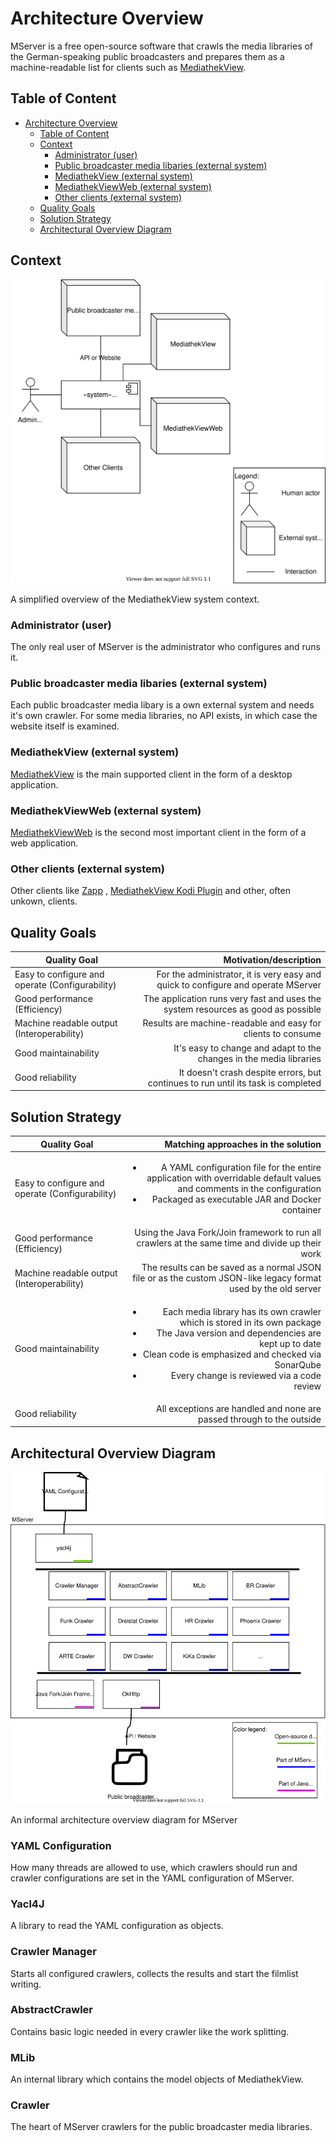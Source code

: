 # Architecture Overview

MServer is a free open-source software that crawls the media libraries of the German-speaking public broadcasters and
prepares them as a machine-readable list for clients such
as [MediathekView](https://github.com/mediathekview/MediathekView).

## Table of Content

- [Architecture Overview](#architecture-overview)
    - [Table of Content](#table-of-content)
    - [Context](#context)
        - [Administrator (user)](#administrator-user)
        - [Public broadcaster media libaries (external system)](#public-broadcaster-media-libaries-external-system)
        - [MediathekView (external system)](#mediathekview-external-system)
        - [MediathekViewWeb (external system)](#mediathekviewweb-external-system)
        - [Other clients (external system)](#other-clients-external-system)
    - [Quality Goals](#quality-goals)
    - [Solution Strategy](#solution-strategy)
    - [Architectural Overview Diagram](#architectural-overview-diagram)

## Context

![System context](docs/architecture/images/System_Context.svg "System Context")

A simplified overview of the MediathekView system context.

### Administrator (user)

The only real user of MServer is the administrator who configures and runs it.

### Public broadcaster media libaries (external system)

Each public broadcaster media libary is a own external system and needs it's own crawler. For some media libraries, no
API exists, in which case the website itself is examined.

### MediathekView (external system)

[MediathekView](https://github.com/mediathekview/MediathekView) is the main supported client in the form of a desktop
application.

### MediathekViewWeb (external system)

[MediathekViewWeb](https://github.com/mediathekview/MediathekViewWeb) is the second most important client in the form of
a web application.

### Other clients (external system)

Other clients like [Zapp](https://github.com/mediathekview/zapp)
, [MediathekView Kodi Plugin](https://github.com/mediathekview/plugin.video.mediathekview) and other, often unkown,
clients.

## Quality Goals

| Quality Goal                                    |                                                            Motivation/description |
| ----------------------------------------------- | --------------------------------------------------------------------------------: |
| Easy to configure and operate (Configurability) | For the administrator, it is very easy and quick to configure and operate MServer |
| Good performance  (Efficiency)                  |  The application runs very fast and uses the system resources as good as possible |
| Machine readable output (Interoperability)      |                      Results are machine-readable and easy for clients to consume |
| Good maintainability                            |               It's easy to change and adapt to the changes in the media libraries |
| Good reliability                                | It doesn't crash despite errors, but continues to run until its task is completed |

## Solution Strategy

| Quality Goal                                    |                                                                                                                                                                                                                                     Matching approaches in the solution |
| ----------------------------------------------- | ----------------------------------------------------------------------------------------------------------------------------------------------------------------------------------------------------------------------------------------------------------------------: |
| Easy to configure and operate (Configurability) |                                                                        <ul><li>A YAML configuration file for the entire application with overridable default values and comments in the configuration</li><li>Packaged as executable JAR and Docker container</li></ul> |
| Good performance  (Efficiency)                  |                                                                                                                                                                        Using the Java Fork/Join framework to run all crawlers at the same time and divide up their work |
| Machine readable output (Interoperability)      |                                                                                                                                                          The results can be saved as a normal JSON file or as the custom JSON-like legacy format used by the old server |
| Good maintainability                            | <ul><li>Each media library has its own crawler which is stored in its own package</li><li>The Java version and dependencies are kept up to date</li><li>Clean code is emphasized and checked via SonarQube</li><li>Every change is reviewed via a code review</li></ul> |
| Good reliability                                |                                                                                                                                                                                                   All exceptions are handled and none are passed through to the outside |

## Architectural Overview Diagram

![Architectural Overview](docs/architecture/images/Architectural_Overview.svg "Architectural Overview")

An informal architecture overview diagram for MServer

### YAML Configuration

How many threads are allowed to use, which crawlers should run and crawler configurations are set in the YAML
configuration of MServer.

### Yacl4J

A library to read the YAML configuration as objects.

### Crawler Manager

Starts all configured crawlers, collects the results and start the filmlist writing.

### AbstractCrawler

Contains basic logic needed in every crawler like the work splitting.

### MLib

An internal library which contains the model objects of MediathekView.

### Crawler

The heart of MServer crawlers for the public broadcaster media libraries.